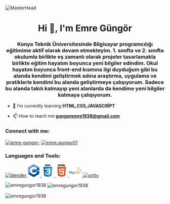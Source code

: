  ![MasterHead](https://image.spreadshirtmedia.com/image-server/v1/mp/products/T1459A839PA3861PT28D1020294868W8333H10000/views/1,width=1200,height=630,appearanceId=839,backgroundColor=F2F2F2/front-end-developer-t-shirt-sticker.jpg)
<h1 align="center">Hi 👋, I'm Emre Güngör</h1>
<h3 align="center">Konya Teknik Üniversitesinde Bilgisayar programcılığı eğitimime aktif olarak devam etmekteyim. 1. sınıfta ve 2. sınıfta okulumla birlikte eş zamanlı olarak projeler tasarlamakla birlikte eğitim hayatım boyunca yeni bilgiler edindim. Okul hayatım boyunca front-end kısmına ilgi duyduğum gibi bu alanda kendimi geliştirmek adına araştırma, uygulama ve pratiklerle kendimi bu alanda geliştirmeye çalışıyorum. Sadece bu alanda takılı kalmayıp yeni alanlarda da kendime yeni bilgiler katmaya çalışıyorum.</h3>

- 🌱 I’m currently learning **HTML,CSS,JAVASCRİPT**

- 📫 How to reach me **gungoremre1938@gmail.com**

<h3 align="left">Connect with me:</h3>
<p align="left">
<a href="https://linkedin.com/in/emre-gungor-" target="blank"><img align="center" src="https://raw.githubusercontent.com/rahuldkjain/github-profile-readme-generator/master/src/images/icons/Social/linked-in-alt.svg" alt="emre-gungor-" height="30" width="40" /></a>
<a href="https://instagram.com/emre.gungor01" target="blank"><img align="center" src="https://raw.githubusercontent.com/rahuldkjain/github-profile-readme-generator/master/src/images/icons/Social/instagram.svg" alt="emre.gungor01" height="30" width="40" /></a>
</p>

<h3 align="left">Languages and Tools:</h3>
<p align="left"> <a href="https://www.blender.org/" target="_blank" rel="noreferrer"> <img src="https://download.blender.org/branding/community/blender_community_badge_white.svg" alt="blender" width="40" height="40"/> </a> <a href="https://www.w3schools.com/cpp/" target="_blank" rel="noreferrer"> <img src="https://raw.githubusercontent.com/devicons/devicon/master/icons/cplusplus/cplusplus-original.svg" alt="cplusplus" width="40" height="40"/> </a> <a href="https://www.w3schools.com/css/" target="_blank" rel="noreferrer"> <img src="https://raw.githubusercontent.com/devicons/devicon/master/icons/css3/css3-original-wordmark.svg" alt="css3" width="40" height="40"/> </a> <a href="https://www.w3.org/html/" target="_blank" rel="noreferrer"> <img src="https://raw.githubusercontent.com/devicons/devicon/master/icons/html5/html5-original-wordmark.svg" alt="html5" width="40" height="40"/> </a> <a href="https://www.mysql.com/" target="_blank" rel="noreferrer"> <img src="https://raw.githubusercontent.com/devicons/devicon/master/icons/mysql/mysql-original-wordmark.svg" alt="mysql" width="40" height="40"/> </a> <a href="https://unity.com/" target="_blank" rel="noreferrer"> <img src="https://www.vectorlogo.zone/logos/unity3d/unity3d-icon.svg" alt="unity" width="40" height="40"/> </a> </p>

<p><img align="left" src="https://github-readme-stats.vercel.app/api/top-langs?username=emregungor1938&show_icons=true&locale=en&layout=compact" alt="emregungor1938" /></p>

<p>&nbsp;<img align="center" src="https://github-readme-stats.vercel.app/api?username=emregungor1938&show_icons=true&locale=en" alt="emregungor1938" /></p>

<p><img align="center" src="https://github-readme-streak-stats.herokuapp.com/?user=emregungor1938&" alt="emregungor1938" /></p>
